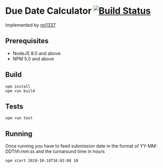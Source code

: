 # Due Date Calculator [![Build Status](https://travis-ci.org/arpad1337/due-date-calculator.svg?branch=master)](https://travis-ci.org/arpad1337/due-date-calculator)

Implemented by [rpi1337](https://twitter.com/rpi1337)


## Prerequisites

 - NodeJS 8.0 and above
 - NPM 5.0 and above


## Build

```
npm install
npm run build
```

## Tests

```
npm run test
 ```
## Running

Once running you have to feed submission date in the format of YY-MM-DDThh:mm:ss and the turnaround time in hours 

```
npm start 2019-10-18T16:02:00 10
```
